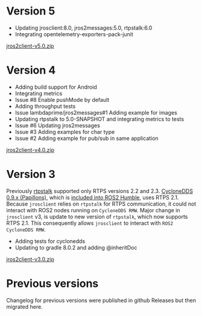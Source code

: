 # Version 5

- Updating jrosclient:8.0, jros2messages:5.0, rtpstalk:6.0
- Integrating opentelemetry-exporters-pack-junit

[jros2client-v5.0.zip](https://github.com/lambdaprime/jros2client/raw/main/jros2client/release/jros2client-v5.0.zip)

# Version 4

- Adding build support for Android
- Integrating metrics
- Issue #8 Enable pushMode by default
- Adding throughput tests
- Issue lambdaprime/jros2messages#1 Adding example for images
- Updating rtpstalk to 5.0-SNAPSHOT and integrating metrics to tests
- Issue #6 Updating jros2messages
- Issue #3 Adding examples for char type
- Issue #2 Adding example for pub/sub in same application

[jros2client-v4.0.zip](https://github.com/lambdaprime/jros2client/raw/main/jros2client/release/jros2client-v4.0.zip)

# Version 3

Previously [rtpstalk](https://github.com/pinorobotics/rtpstalk) supported only RTPS versions 2.2 and 2.3. [CycloneDDS 0.9.x (Papillons)](https://github.com/eclipse-cyclonedds/cyclonedds.git), which is [included into ROS2 Humble](https://www.ros.org/reps/rep-2000.html#humble-hawksbill-may-2022-may-2027), uses RTPS 2.1. Because `jrosclient` relies on `rtpstalk` for RTPS communication, it could not interact with ROS2 nodes running on `CycloneDDS RMW`.
Major change in `jrosclient` v3, is update to new version of `rtpstalk`, which now supports RTPS 2.1. This consequently allows `jrosclient` to interact with `ROS2 CycloneDDS RMW`.

- Adding tests for cyclonedds
- Updating to gradle 8.0.2 and adding @inheritDoc

[jros2client-v3.0.zip](https://github.com/lambdaprime/jros2client/raw/main/jros2client/release/jros2client-v3.0.zip)

# Previous versions

Changelog for previous versions were published in github Releases but then migrated here.
